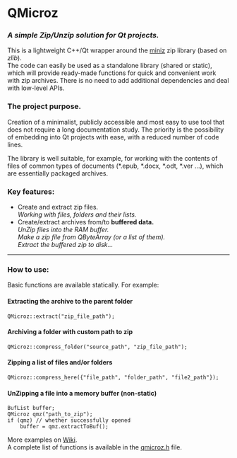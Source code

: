# QMicroz
### _A simple Zip/Unzip solution for Qt projects._
This is a lightweight C++/Qt wrapper around the [miniz](https://github.com/richgel999/miniz) zip library (based on _zlib_).\
The code can easily be used as a standalone library (shared or static), which will provide ready-made functions for quick and convenient work with zip archives.
There is no need to add additional dependencies and deal with low-level APIs.

### The project purpose.
Creation of a minimalist, publicly accessible and most easy to use tool that does not require a long documentation study. The priority is the possibility of embedding into Qt projects with ease, with a reduced number of code lines.

The library is well suitable, for example, for working with the contents of files of common types of documents (*.epub, *.docx, *.odt, *.ver ...), which are essentially packaged archives.

### Key features:
* Create and extract zip files.\
    _Working with files, folders and their lists._
* Create/extract archives from/to **buffered data.**\
    _UnZip files into the RAM buffer.\
     Make a zip file from QByteArray (or a list of them).\
     Extract the buffered zip to disk..._

---
### How to use:
Basic functions are available statically.
For example:

#### Extracting the archive to the parent folder
    QMicroz::extract("zip_file_path");

#### Archiving a folder with custom path to zip
    QMicroz::compress_folder("source_path", "zip_file_path");

#### Zipping a list of files and/or folders
    QMicroz::compress_here({"file_path", "folder_path", "file2_path"});

#### UnZipping a file into a memory buffer (non-static)
```
BufList buffer;
QMicroz qmz("path_to_zip");
if (qmz) // whether successfully opened
    buffer = qmz.extractToBuf();
```

More examples on [Wiki](https://github.com/artemvlas/qmicroz/wiki/Usage-examples).\
A complete list of functions is available in the [qmicroz.h](src/qmicroz.h) file.
